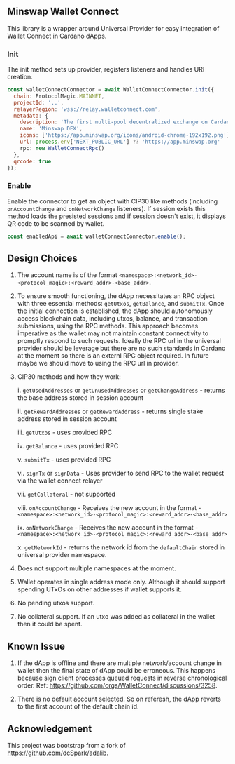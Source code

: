 ## Minswap Wallet Connect

This library is a wrapper around Universal Provider for easy integration of Wallet Connect in Cardano dApps.

### Init

The init method sets up provider, registers listeners and handles URI creation.

```js
const walletConnectConnector = await WalletConnectConnector.init({
  chain: ProtocolMagic.MAINNET,
  projectId: '..',
  relayerRegion: 'wss://relay.walletconnect.com',
  metadata: {
    description: 'The first multi-pool decentralized exchange on Cardano.',
    name: 'Minswap DEX',
    icons: ['https://app.minswap.org/icons/android-chrome-192x192.png'],
    url: process.env['NEXT_PUBLIC_URL'] ?? 'https://app.minswap.org'
    rpc: new WalletConnectRpc()
  },
  qrcode: true
});
```

### Enable

Enable the connector to get an object with CIP30 like methods (including `onAccountChange` and `onNetworkChange` listeners). If session exists this method loads the presisted sessions and if session doesn't exist, it displays QR code to be scanned by wallet.

```js
const enabledApi = await walletConnectConnector.enable();
```

## Design Choices

1. The account name is of the format `<namespace>:<network_id>-<protocol_magic>:<reward_addr>-<base_addr>`.

2. To ensure smooth functioning, the dApp necessitates an RPC object with three essential methods: `getUtxos`, `getBalance`, and `submitTx`. Once the initial connection is established, the dApp should autonomously access blockchain data, including utxos, balance, and transaction submissions, using the RPC methods. This approach becomes imperative as the wallet may not maintain constant connectivity to promptly respond to such requests. Ideally the RPC url in the universal provider should be leverage but there are no such standards in Cardano at the moment so there is an externl RPC object required. In future maybe we should move to using the RPC url in provider.

3. CIP30 methods and how they work:

   i. `getUsedAddresses` or `getUnusedAddresses` or `getChangeAddress` - returns the base address stored in session account

   ii. `getRewardAddresses` or `getRewardAddress` - returns single stake address stored in session account

   iii. `getUtxos` - uses provided RPC

   iv. `getBalance` - uses provided RPC

   v. `submitTx` - uses provided RPC

   vi. `signTx` or `signData` - Uses provider to send RPC to the wallet request via the wallet connect relayer

   vii. `getCollateral` - not supported

   viii. `onAccountChange` - Receives the new account in the format - `<namespace>:<network_id>-<protocol_magic>:<reward_addr>-<base_addr>`

   ix. `onNetworkChange` - Receives the new account in the format - `<namespace>:<network_id>-<protocol_magic>:<reward_addr>-<base_addr>`

   x. `getNetworkId` - returns the network id from the `defaultChain` stored in universal provider namespace.

4. Does not support multiple namespaces at the moment.

5. Wallet operates in single address mode only. Although it should support spending UTxOs on other addresses if wallet supports it.

6. No pending utxos support.

7. No collateral support. If an utxo was added as collateral in the wallet then it could be spent.

## Known Issue

1. If the dApp is offline and there are multiple network/account change in wallet then the final state of dApp could be erroneous. This happens because sign client processes queued requests in reverse chronological order. Ref: https://github.com/orgs/WalletConnect/discussions/3258.

2. There is no default account selected. So on referesh, the dApp reverts to the first account of the default chain id.

## Acknowledgement

This project was bootstrap from a fork of https://github.com/dcSpark/adalib.
